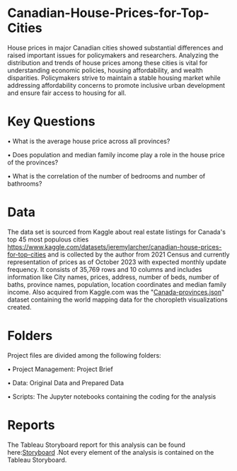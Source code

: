 # Canadian-House-Prices-for-Top-Cities
House prices in major Canadian cities showed substantial differences and raised important issues for policymakers and researchers. Analyzing the distribution and trends of house prices among these cities is vital for understanding economic policies, housing affordability, and wealth disparities. Policymakers strive to maintain a stable housing market while addressing affordability concerns to promote inclusive urban development and ensure fair access to housing for all.
# Key Questions
•	What is the average house price across all provinces?

•	Does population and median family income play a role in the house price of the provinces?

•	What is the correlation of the number of bedrooms and number of bathrooms?


# Data
The data set is sourced from Kaggle about real estate listings for Canada's top 45 most populous cities https://www.kaggle.com/datasets/jeremylarcher/canadian-house-prices-for-top-cities and is collected by the author from 2021 Census and currently representation of prices as of October 2023 with expected monthly update frequency.
It consists of 35,769 rows and 10 columns and includes information like City names, prices, address, number of beds, number of baths, province names, population, location coordinates and median family income.
Also acquired from Kaggle.com was the "[Canada-provinces.json](https://www.kaggle.com/datasets/anki112279/canadaprovincesgeojsonfile)" dataset containing the world mapping data for the choropleth visualizations created.
# Folders
Project files are divided among the following folders:

•	Project Management: Project Brief

•	Data: Original Data and Prepared Data

•	Scripts: The Jupyter notebooks containing the coding for the analysis

# Reports
The Tableau Storyboard report for this analysis can be found here:[Storyboard](https://public.tableau.com/app/profile/prateek.sharma7184/viz/Canadianhousepricesfortopcities/Canadianhousepricefortopcities?publish=yes) .Not every element of the analysis is contained on the Tableau Storyboard.
